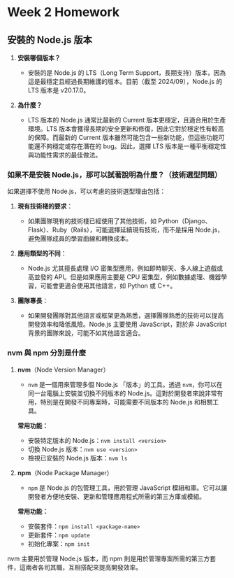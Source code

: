 # Week 2 Homework

## 安裝的 Node.js 版本

1. **安裝哪個版本？**
   - 安裝的是 Node.js 的 LTS（Long Term Support，長期支持）版本，因為這是最穩定且經過長期維護的版本。目前（截至 2024/09），Node.js 的 LTS 版本是  v20.17.0。

2. **為什麼？**
   - LTS 版本的 Node.js 通常比最新的 Current 版本更穩定，且適合用於生產環境。LTS 版本會獲得長期的安全更新和修復，因此它對於穩定性有較高的保障。而最新的 Current 版本雖然可能包含一些新功能，但這些功能可能還不夠穩定或存在潛在的 bug。因此，選擇 LTS 版本是一種平衡穩定性與功能性需求的最佳做法。

### 如果不是安裝 Node.js，那可以試著說明為什麼？（技術選型問題）

如果選擇不使用 Node.js，可以考慮的技術選型理由包括：

1. **現有技術棧的要求**：
   - 如果團隊現有的技術棧已經使用了其他技術，如 Python（Django、Flask）、Ruby（Rails），可能選擇延續現有技術，而不是採用 Node.js，避免團隊成員的學習曲線和轉換成本。

2. **應用類型的不同**：
   - Node.js 尤其擅長處理 I/O 密集型應用，例如即時聊天、多人線上遊戲或高並發的 API。但是如果應用主要是 CPU 密集型，例如數據處理、機器學習，可能會更適合使用其他語言，如 Python 或 C++。

3. **團隊專長**：
   - 如果開發團隊對其他語言或框架更為熟悉，選擇團隊熟悉的技術可以提高開發效率和降低風險。Node.js 主要使用 JavaScript，對於非 JavaScript 背景的團隊來說，可能不如其他語言適合。

### nvm 與 npm 分別是什麼

1. **nvm**（Node Version Manager）
   - `nvm` 是一個用來管理多個 Node.js 「版本」的工具。透過 `nvm`，你可以在同一台電腦上安裝並切換不同版本的 Node.js。這對於開發者來說非常有用，特別是在開發不同專案時，可能需要不同版本的 Node.js 和相關工具。

   **常用功能：**
   - 安裝特定版本的 Node.js：`nvm install <version>`
   - 切換 Node.js 版本：`nvm use <version>`
   - 檢視已安裝的 Node.js 版本：`nvm ls`

2. **npm**（Node Package Manager）
   - `npm` 是 Node.js 的包管理工具，用於管理 JavaScript 模組和庫。它可以讓開發者方便地安裝、更新和管理應用程式所需的第三方庫或模組。

   **常用功能：**
   - 安裝套件：`npm install <package-name>`
   - 更新套件：`npm update`
   - 初始化專案：`npm init`

nvm 主要用於管理 Node.js 版本，而 npm 則是用於管理專案所需的第三方套件，這兩者各司其職，互相搭配來提高開發效率。
